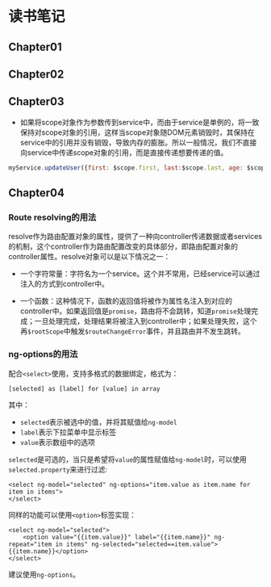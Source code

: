 # 读书笔记

## Chapter01

## Chapter02

## Chapter03

- 如果将scope对象作为参数传到service中，而由于service是单例的，将一致保持对scope对象的引用，这样当scope对象随DOM元素销毁时，其保持在service中的引用并没有销毁，导致内存的膨胀。所以一般情况，我们不直接向service中传递scope对象的引用，而是直接传递想要传递的值。
```javascript
myService.updateUser({first: $scope.first, last:$scope.last, age: $scope.age});
```

## Chapter04

### Route resolving的用法

resolve作为路由配置对象的属性，提供了一种向controller传递数据或者services的机制，这个controller作为路由配置改变的具体部分，即路由配置对象的controller属性。resolve对象可以是以下情况之一：

- 一个字符常量：字符名为一个service。这个并不常用，已经service可以通过注入的方式到controller中。

- 一个函数：这种情况下，函数的返回值将被作为属性名注入到对应的controller中。如果返回值是`promise`，路由将不会跳转，知道`promise`处理完成；一旦处理完成，处理结果将被注入到controller中；如果处理失败，这个再`$rootScope`中触发`$routeChangeError`事件，并且路由并不发生跳转。


### ng-options的用法

配合`<select>`使用，支持多格式的数据绑定，格式为：

`[selected] as [label] for [value] in array`

其中：
- `selected`表示被选中的值，并将其赋值给`ng-model`
- `label`表示下拉菜单中显示标签
- `value`表示数组中的选项

`selected`是可选的，当只是希望将`value`的属性赋值给`ng-model`时，可以使用`selected.property`来进行过滤:
```
<select ng-model="selected" ng-options="item.value as item.name for item in items">
</select>
```
同样的功能可以使用`<option>`标签实现：
```
<select ng-model="selected">
    <option value="{{item.value}}" label="{{item.name}}" ng-repeat="item in items" ng-selected="selected==item.value">{{item.name}}</option>
</select>
```
建议使用`ng-options`。